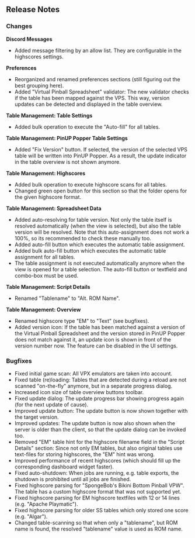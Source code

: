 ## Release Notes


### Changes

**Discord Messages**

- Added message filtering by an allow list. They are configurable in the highscores settings.

**Preferences**

- Reorganized and renamed preferences sections (still figuring out the best grouping here).
- Added "Virtual Pinball Spreadsheet" validator: The new validator checks if the table has been mapped against the VPS. This way, version updates can be detected and displayed in the table overview.

**Table Management: Table Settings**

- Added bulk operation to execute the "Auto-fill" for all tables.


**Table Management: PinUP Popper Table Settings**

- Added "Fix Version" button. If selected, the version of the selected VPS table will be written into PinUP Popper. As a result, the update indicator in the table overview is not shown anymore.

**Table Management: Highscores**

- Added bulk operation to execute highscore scans for all tables.
- Changed green open button for this section so that the folder opens for the given highscore format.

**Table Management: Spreadsheet Data**

- Added auto-resolving for table version. Not only the table itself is resolved automatically (when the view is selected), but also the table version will be resolved. Note that this auto-assignment does not work a 100%, so its recommended to check these manually too.
- Added auto-fill button which executes the automatic table assignment.
- Added bulk auto-fill button which executes the automatic table assignment for all tables.
- The table assignment is not executed automatically anymore when the view is opened for a table selection. The auto-fill button or textfield and combo-box must be used.

**Table Management: Script Details**

- Renamed "Tablename" to "Alt. ROM Name".

**Table Management: Overview**

- Renamed highscore type "EM" to "Text" (see bugfixes).
- Added version icon: If the table has been matched against a version of the Virtual Pinball Spreadsheet and the version stored in PinUP Popper does not match against it, an update icon is shown in front of the version number now. The feature can be disabled in the UI settings.

### Bugfixes

- Fixed initial game scan: All VPX emulators are taken into account.
- Fixed table (re)loading: Tables that are detected during a reload are not scanned "on-the-fly" anymore, but in a separate progress dialog. 
- Increased icon size of table overview buttons toolbar.
- Fixed update dialog: The update progress bar showing progress again (for the next update of cause).
- Improved update button: The update button is now shown together with the target version.
- Improved updates: The update button is now also shown when the server is older than the client, so that the update dialog can be invoked too.
- Removed "EM" table hint for the highscore filename field in the "Script Details" section: Since not only EM tables, but also original tables use text-files for storing highscores, the "EM" hint was wrong.
- Improved performance of recent highscores (which should fill up the corresponding dashboard widget faster).
- Fixed auto-shutdown: When jobs are running, e.g. table exports, the shutdown is prohibited until all jobs are finished.
- Fixed highscore parsing for "SpongeBob's Bikini Bottom Pinball VPW". The table has a custom highscore format that was not supported yet.
- Fixed highscore parsing for EM highscore textfiles with 12 or 14 lines (e.g. "Apache Playmatic").
- Fixed highscore parsing for older SS tables which only stored one score (e.g. "Algar").
- Changed table-scanning so that when only a "tablename", but ROM name is found, the resolved "tablename" value is used as ROM name.